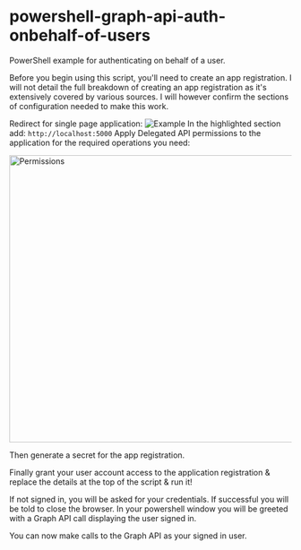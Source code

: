 # powershell-graph-api-auth-onbehalf-of-users
PowerShell example for authenticating on behalf of a user.


Before you begin using this script, you'll need to create an app registration.
I will not detail the full breakdown of creating an app registration as it's extensively covered by various sources. I will however confirm the sections of configuration needed to make this work.

Redirect for single page application:
![Example](https://github.com/user-attachments/assets/af9c0c4c-c8e8-4fea-984f-e5abb1fe935d)
In the highlighted section add:
`http://localhost:5000`
Apply Delegated API permissions to the application for the required operations you need:

<img width="513" alt="Permissions" src="https://github.com/user-attachments/assets/afd045e9-9137-4636-8c90-20edea71761a" />

Then generate a secret for the app registration.

Finally grant your user account access to the application registration & replace the details at the top of the script & run it!

If not signed in, you will be asked for your credentials. If successful you will be told to close the browser.
In your powershell window you will be greeted with a Graph API call displaying the user signed in.

You can now make calls to the Graph API as your signed in user.
